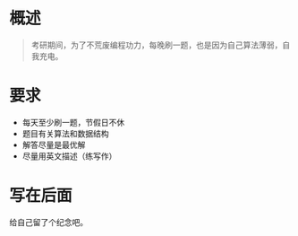 # 概述
> 考研期间，为了不荒废编程功力，每晚刷一题，也是因为自己算法薄弱，自我充电。

# 要求
* 每天至少刷一题，节假日不休
* 题目有关算法和数据结构
* 解答尽量是最优解
* 尽量用英文描述（练写作）

# 写在后面
给自己留了个纪念吧。

